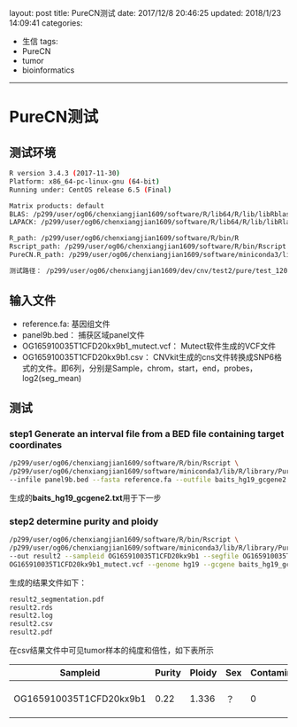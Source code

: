 
layout: post
title: PureCN测试
date: 2017/12/8 20:46:25
updated: 2018/1/23 14:09:41
categories:
- 生信
tags:
- PureCN
- tumor
- bioinformatics

---

# PureCN测试

## 测试环境

```bash
R version 3.4.3 (2017-11-30)
Platform: x86_64-pc-linux-gnu (64-bit)
Running under: CentOS release 6.5 (Final)

Matrix products: default
BLAS: /p299/user/og06/chenxiangjian1609/software/R/lib64/R/lib/libRblas.so
LAPACK: /p299/user/og06/chenxiangjian1609/software/R/lib64/R/lib/libRlapack.so

R_path: /p299/user/og06/chenxiangjian1609/software/R/bin/R
Rscript_path: /p299/user/og06/chenxiangjian1609/software/R/bin/Rscript
PureCN.R_path: /p299/user/og06/chenxiangjian1609/software/miniconda3/lib/R/library/PureCN/

测试路径： /p299/user/og06/chenxiangjian1609/dev/cnv/test2/pure/test_1206/third
```

## 输入文件

- reference.fa: 基因组文件
- panel9b.bed： 捕获区域panel文件
- OG165910035T1CFD20kx9b1_mutect.vcf： Mutect软件生成的VCF文件
- OG165910035T1CFD20kx9b1.csv： CNVkit生成的cns文件转换成SNP6格式的文件。即6列，分别是Sample，chrom，start，end，probes，log2(seg_mean)

## 测试

### step1 Generate an interval file from a BED file containing target coordinates

```bash
/p299/user/og06/chenxiangjian1609/software/R/bin/Rscript \
/p299/user/og06/chenxiangjian1609/software/miniconda3/lib/R/library/PureCN/extdata/IntervalFile.R \
--infile panel9b.bed --fasta reference.fa --outfile baits_hg19_gcgene2.txt --genome hg19 --offtarget
```

生成的**baits_hg19_gcgene2.txt**用于下一步

### step2 determine purity and ploidy

```bash
/p299/user/og06/chenxiangjian1609/software/R/bin/Rscript \
/p299/user/og06/chenxiangjian1609/software/miniconda3/lib/R/library/PureCN/extdata/PureCN.R \
--out result2 --sampleid OG165910035T1CFD20kx9b1 --segfile OG165910035T1CFD20kx9b1.csv --vcf \
OG165910035T1CFD20kx9b1_mutect.vcf --genome hg19 --gcgene baits_hg19_gcgene2.txt
```

生成的结果文件如下：

```bash
result2_segmentation.pdf
result2.rds
result2.log
result2.csv
result2.pdf
```

在csv结果文件中可见tumor样本的纯度和倍性，如下表所示

| Sampleid | Purity | Ploidy |Sex |Contamination |Flagged |Failed |Curated |Comment |
| ------| ------ | ------ | ------| ------ | ------ |------| ------ | ------ |
| OG165910035T1CFD20kx9b1 | 0.22 | 1.336 |？ | 0 | TRUE |FALSE | FALSE | RARE KARYOTYPE;LOW PURITY |
